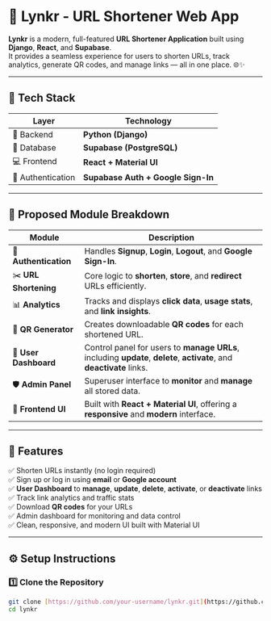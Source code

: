 # 🔗 Lynkr - URL Shortener Web App

**Lynkr** is a modern, full-featured **URL Shortener Application** built using **Django**, **React**, and **Supabase**.  
It provides a seamless experience for users to shorten URLs, track analytics, generate QR codes, and manage links — all in one place. 🌐✨  

---

## 🚀 Tech Stack

| Layer | Technology |
|-------|-------------|
| 🧠 Backend | **Python (Django)** |
| 💾 Database | **Supabase (PostgreSQL)** |
| 💻 Frontend | **React + Material UI** |
| 🔐 Authentication | **Supabase Auth + Google Sign-In** |

---

## 🧩 Proposed Module Breakdown

| Module | Description |
|--------|--------------|
| 🔑 **Authentication** | Handles **Signup**, **Login**, **Logout**, and **Google Sign-In**. |
| ✂️ **URL Shortening** | Core logic to **shorten**, **store**, and **redirect** URLs efficiently. |
| 📊 **Analytics** | Tracks and displays **click data**, **usage stats**, and **link insights**. |
| 🧾 **QR Generator** | Creates downloadable **QR codes** for each shortened URL. |
| 🧭 **User Dashboard** | Control panel for users to **manage URLs**, including **update**, **delete**, **activate**, and **deactivate** links. |
| 🛡️ **Admin Panel** | Superuser interface to **monitor** and **manage** all stored data. |
| 🎨 **Frontend UI** | Built with **React + Material UI**, offering a **responsive** and **modern** interface. |

---

## 🧠 Features

✅ Shorten URLs instantly (no login required)  
✅ Sign up or log in using **email** or **Google account**  
✅ **User Dashboard** to **manage**, **update**, **delete**, **activate**, or **deactivate** links  
✅ Track link analytics and traffic stats  
✅ Download **QR codes** for your URLs  
✅ Admin dashboard for monitoring and data control  
✅ Clean, responsive, and modern UI built with Material UI  

---

## ⚙️ Setup Instructions

### 1️⃣ Clone the Repository
```bash
git clone [https://github.com/your-username/lynkr.git](https://github.com/dev3010/url-shortner-service.git)
cd lynkr
